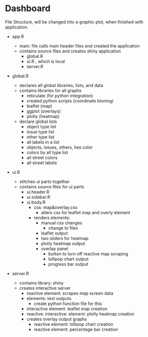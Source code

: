 # Dashboard

File Structure, will be changed into a graphic plot, when finished with application.

* app.R
  + main: file calls main header files and created the application
  + contains source files and creates shiny application
    - global.R
    - ui.R , which is local
    - server.R
    
* global.R
  + declares all global libraries, lists, and data
  + contains libraries for all graphs
    - reticulate (for python integration)
    - created python scripts (coordinate binning)
    - leaflet (map)
    - ggplot (overlays)
    - plotly (heatmap)
  + declare global lists
    - object type list
    - issue type list
    - other type list
    - all labels in a list
    - objects, issues, others, hex color
    - colors by all type list
    - all street colors
    - all street labels
    
* ui.R
  + stitches ui parts together
  + contains source files for ui parts
    - ui.header.R
    - ui.sidebar.R
    - ui.body.R
      + css: map&overlay.css
        - alters css for leaflet map and overly element
      + renders elements:
        - manual css changes
          + change to files
        - leaflet output
        - two sliders for heatmap
        - plotly heatmap output
        - overlay panel
          + button to turn off reactive map scraping
          + lollipop chart output
          + progress bar output

* server.R
  + contains library: shiny
  + creates interactive server
    - reactive element: scrapes map screen data
    - elements: text outputs
      + create python function file for this
    - interactive element: leaflet map creation
    - reactive: interactive: element: plotly heatmap creation
    - creates overlay output graphs
      + reactive element: lollipop chart creation
      + reactive element: percentage bar creation
    
